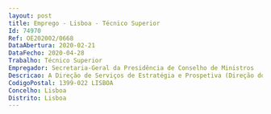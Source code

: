 ```yaml
--- 
layout: post
title: Emprego - Lisboa - Técnico Superior
Id: 74970
Ref: OE202002/0668
DataAbertura: 2020-02-21
DataFecho: 2020-04-28
Trabalho: Técnico Superior
Empregador: Secretaria-Geral da Presidência de Conselho de Ministros
Descricao: A Direção de Serviços de Estratégia e Prospetiva (Direção do Futuro) conta com uma equipa técnica robusta, orientada em prol de objetivos, motivada pela oportunidade de participar em projetos desafiantes e estimulantes. Enquanto parte da estrutura de Centro de Governo, esta Direção de Serviços (DS) assume os seguintes desafios • Assegurar tecnicamente a produção de ferramentas de apoio à monitorização e harmonização dos instrumentos estratégicos de suporte à atividade governativa • Promover o intercâmbio de conhecimento sobre planeamento e prospetiva estratégica, conceção, avaliação e implementação de políticas públicas, em interação com a Administração Pública, a Academia e a Sociedade Civil • Contribuir para o reforço do funcionamento integrado da Administração Pública e a harmonia das políticas públicas sectoriais • Neste sentido, é expectável a participação em atividades de conceção e implementação de propostas nas matérias de interesse da DS e Gabinetes apoiados, a dinamização de grupos de trabalho com diferentes atores institucionais, a recolha e análise de dados para suporte a decisão superior, a elaboração de relatórios ou outras peças, escritas ou noutros formatos, de comunicação estratégica.
CodigoPostal: 1399-022 LISBOA
Concelho: Lisboa
Distrito: Lisboa
--- 
```

